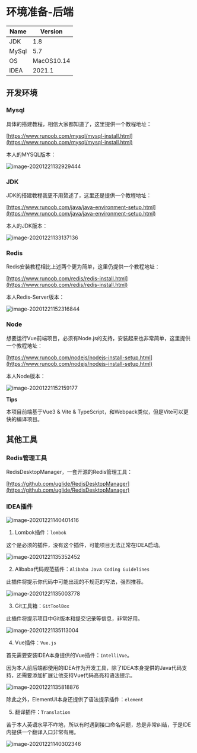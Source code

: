 # 环境准备-后端

| Name  | Version    |
| ----- | ---------- |
| JDK   | 1.8        |
| MySql | 5.7        |
| OS    | MacOS10.14 |
| IDEA  | 2021.1     |

## 开发环境

### Mysql

具体的搭建教程，相信大家都知道了，这里提供一个教程地址：

[https://www.runoob.com/mysql/mysql-install.html](https://www.runoob.com/mysql/mysql-install.html)

本人的MYSQL版本：

![image-20201221132929444](http://cdn.tycoding.cn/20201221132950.png)

### JDK

JDK的搭建教程我更不用赘述了，这里还是提供一个教程地址：

[https://www.runoob.com/java/java-environment-setup.html](https://www.runoob.com/java/java-environment-setup.html)

本人的JDK版本：

![image-20201221133137136](http://cdn.tycoding.cn/20201221133137.png)

### Redis

Redis安装教程相比上述两个更为简单，这里仍提供一个教程地址：

[https://www.runoob.com/redis/redis-install.html](https://www.runoob.com/redis/redis-install.html)

本人Redis-Server版本：

![image-20201221152316844](http://cdn.tycoding.cn/20201221152316.png)

### Node

想要运行Vue前端项目，必须有Node.js的支持，安装起来也非常简单，这里提供一个教程地址：

[https://www.runoob.com/nodejs/nodejs-install-setup.html](https://www.runoob.com/nodejs/nodejs-install-setup.html)

本人Node版本：

![image-20201221152159177](http://cdn.tycoding.cn/20201221152159.png)

**Tips**

本项目前端基于Vue3 & Vite & TypeScript，和Webpack类似，但是Vite可以更快的编译项目。

## 其他工具

### Redis管理工具

RedisDesktopManager，一套开源的Redis管理工具：

[https://github.com/uglide/RedisDesktopManager](https://github.com/uglide/RedisDesktopManager)

### IDEA插件

![image-20201221140401416](http://cdn.tycoding.cn/20201221140401.png)

1. Lombok插件：`lombok`

这个是必须的插件，没有这个插件，可能项目无法正常在IDEA启动。

![image-20201221135352452](http://cdn.tycoding.cn/20201221135352.png)

2. Alibaba代码规范插件：`Alibaba Java Coding Guidelines`

此插件将提示你代码中可能出现的不规范的写法，强烈推荐。

![image-20201221135003778](http://cdn.tycoding.cn/20201221135003.png)

3. Git工具箱：`GitToolBox`

此插件将提示项目中Git版本和提交记录等信息，非常好用。

![image-20201221135113004](http://cdn.tycoding.cn/20201221135113.png)

4. Vue插件：`Vue.js`

首先需要安装IDEA本身提供的Vue插件：`IntelliVue`。

因为本人前后端都使用的IDEA作为开发工具，除了IDEA本身提供的Java代码支持，还需要添加扩展让他支持Vue代码高亮和语法提示。

![image-20201221135818876](http://cdn.tycoding.cn/20201221135819.png)

除此之外，ElementUI本身还提供了语法提示插件：`element`

5. 翻译插件：`Translation`

苦于本人英语水平不咋地，所以有时遇到接口命名问题，总是非常纠结，于是IDE内提供一个翻译入口非常有用。

![image-20201221140302346](http://cdn.tycoding.cn/20201221140302.png)
